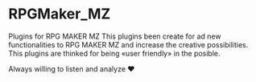 # RPGMaker_MZ
Plugins for RPG MAKER MZ
This plugins been create for ad new functionalities to RPG MAKER MZ and increase the creative possibilities. This plugins are thinked for being «user friendly» in the posible.

Always willing to listen and analyze ♥
